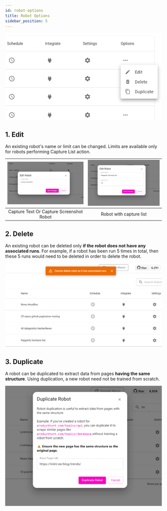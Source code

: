 ```yaml
---
id: robot-options
title: Robot Options
sidebar_position: 5
---
```


![Maxun Robot Options](robot_options.png)

## 1. Edit

An existing robot's name or limit can be changed. Limits are available only for robots performing Capture List action.

|![Maxun Edit Option 1](edit_options_norm.png)|![Maxun Edit Option 2](edit_options_list.png)|
|:---:|:---:|
|Capture Text Or Capture Screenshot Robot |Robot with capture list|

## 2. Delete

An existing robot can be deleted only **if the robot does not have any associated runs**. For example, if a robot has been run 5 times in total, then these 5 runs would need to be deleted in order to delete the robot.

![Maxun Delete Option](delete_option.png)

## 3. Duplicate 

A robot can be duplicated to extract data from pages **having the same structure**. Using duplication, a new robot need not be trained from scratch.

![Maxun Duplicate Option](duplicate_option.png)